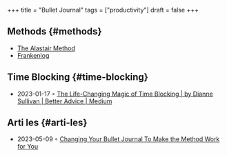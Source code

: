 +++
title = "Bullet Journal"
tags = ["productivity"]
draft = false
+++

## Methods {#methods}

-   [The Alastair Method](https://bulletjournal.com/blogs/bulletjournalist/to-do-the-alastair-method)
-   [Frankenlog](https://frankenlog.com/)


## Time Blocking {#time-blocking}

-   2023-01-17 ◦ [The Life-Changing Magic of Time Blocking | by Dianne Sullivan | Better Advice | Medium](https://medium.com/better-advice/the-life-changing-magic-of-time-blocking-7c8c18613d3e)


## Arti les {#arti-les}

-   2023-05-09 ◦ [Changing Your Bullet Journal To Make the Method Work for You](https://bulletjournal.com/blogs/bulletjournalist/changing-your-bullet-journal-to-make-the-method-work-for-you)
